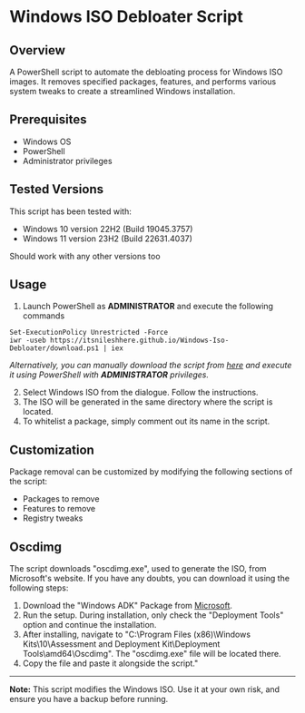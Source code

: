 # Windows ISO Debloater Script

## Overview

A PowerShell script to automate the debloating process for Windows ISO images. It removes specified packages, features, and performs various system tweaks to create a streamlined Windows installation.

## Prerequisites

- Windows OS
- PowerShell
- Administrator privileges

## Tested Versions

This script has been tested with:

- Windows 10 version 22H2 (Build 19045.3757)
- Windows 11 version 23H2 (Build 22631.4037)

Should work with any other versions too

## Usage

1. Launch PowerShell as **ADMINISTRATOR** and execute the following commands
```{powershell}
Set-ExecutionPolicy Unrestricted -Force
iwr -useb https://itsnileshhere.github.io/Windows-Iso-Debloater/download.ps1 | iex
```
*Alternatively, you can manually download the script from [here](https://github.com/itsNileshHere/Windows-ISO-Debloater/releases/latest) and execute it using PowerShell with **ADMINISTRATOR** privileges.*

2. Select Windows ISO from the dialogue. Follow the instructions.
3. The ISO will be generated in the same directory where the script is located.
4. To whitelist a package, simply comment out its name in the script.

## Customization

Package removal can be customized by modifying the following sections of the script:

- Packages to remove
- Features to remove
- Registry tweaks

## Oscdimg
The script downloads "oscdimg.exe", used to generate the ISO, from Microsoft's website. If you have any doubts, you can download it using the following steps:

1. Download the "Windows ADK" Package from [Microsoft](https://learn.microsoft.com/en-us/windows-hardware/get-started/adk-install).
2. Run the setup. During installation, only check the "Deployment Tools" option and continue the installation.
3. After installing, navigate to "C:\Program Files (x86)\Windows Kits\10\Assessment and Deployment Kit\Deployment Tools\amd64\Oscdimg". The "oscdimg.exe" file will be located there.
4. Copy the file and paste it alongside the script."

---

**Note:** This script modifies the Windows ISO. Use it at your own risk, and ensure you have a backup before running.

